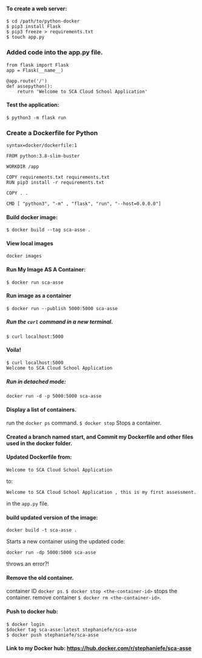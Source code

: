 #### To create a web server:
```
$ cd /path/to/python-docker
$ pip3 install Flask
$ pip3 freeze > requirements.txt
$ touch app.py
```

### Added code into the app.py file.
```
from flask import Flask
app = Flask(__name__)

@app.route('/')
def assepython():
    return 'Welcome to SCA Cloud School Application'
```
#### Test the application:
```
$ python3 -m flask run 
```
### Create a Dockerfile for Python
```
syntax=docker/dockerfile:1

FROM python:3.8-slim-buster

WORKDIR /app

COPY requirements.txt requirements.txt
RUN pip3 install -r requirements.txt

COPY . .

CMD [ "python3", "-m" , "flask", "run", "--host=0.0.0.0"]
```
#### Build docker image: 
```
$ docker build --tag sca-asse .
```

#### View local images 
```
docker images
```

#### Run My Image AS A Container: 
 ```
 $ docker run sca-asse
 ```

#### Run image as a container
 ```
 $ docker run --publish 5000:5000 sca-asse
 ```
 
 ##### Run the `curl` command in a new terminal. 
 ```
 $ curl localhost:5000
 ```
 #### Voila!
 ```
 $ curl localhost:5000
Welcome to SCA Cloud School Application
```


##### Run in detached mode: 
```
docker run -d -p 5000:5000 sca-asse
```

#### Display a list of containers. 
run the `docker ps` command.
``$ docker stop`` Stops a container.


#### Created a branch named start, and Commit my Dockerfile and other files used in the docker folder.

#### Updated Dockerfile from:
 ```
 Welcome to SCA Cloud School Application
 ```
to: 
```
Welcome to SCA Cloud School Application , this is my first assessment.
```
in the `app.py` file.


#### build updated version of the image:
```
docker build -t sca-asse .
```
Starts a new container using the updated code: 
```
docker run -dp 5000:5000 sca-asse
```
throws an error?!

#### Remove the old container.
container ID `docker ps`.
`$ docker stop <the-container-id>` stops the container.
remove container `$ docker rm <the-container-id>`.

#### Push to docker hub: 
```
$ docker login
$docker tag sca-asse:latest stephaniefe/sca-asse
$ docker push stephaniefe/sca-asse
```

#### Link to my Docker hub: https://hub.docker.com/r/stephaniefe/sca-asse
